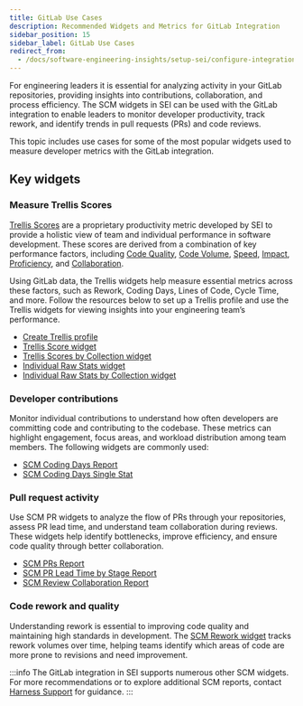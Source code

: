 ```yaml
---
title: GitLab Use Cases
description: Recommended Widgets and Metrics for GitLab Integration
sidebar_position: 15
sidebar_label: GitLab Use Cases
redirect_from:
  - /docs/software-engineering-insights/setup-sei/configure-integrations/gitlab/sei-gitlab-recommendations
---
```


For engineering leaders it is essential for analyzing activity in your GitLab repositories, providing insights into contributions, collaboration, and process efficiency. The SCM widgets in SEI can be used with the GitLab integration to enable leaders to monitor developer productivity, track rework, and identify trends in pull requests (PRs) and code reviews.

This topic includes use cases for some of the most popular widgets used to measure developer metrics with the GitLab integration.

## Key widgets

### Measure Trellis Scores

[Trellis Scores](/docs/software-engineering-insights/propelo-sei/analytics-and-reporting/productivity/trellis-scores/sei-trellis-scores-overview) are a proprietary productivity metric developed by SEI to provide a holistic view of team and individual performance in software development. These scores are derived from a combination of key performance factors, including [Code Quality](/docs/software-engineering-insights/propelo-sei/analytics-and-reporting/productivity/trellis-scores/sei-trellis-scores-overview#quality), [Code Volume](/docs/software-engineering-insights/propelo-sei/analytics-and-reporting/productivity/trellis-scores/sei-trellis-scores-overview#volume), [Speed](/docs/software-engineering-insights/propelo-sei/analytics-and-reporting/productivity/trellis-scores/sei-trellis-scores-overview#speed), [Impact](/docs/software-engineering-insights/propelo-sei/analytics-and-reporting/productivity/trellis-scores/sei-trellis-scores-overview#impact), [Proficiency](/docs/software-engineering-insights/propelo-sei/analytics-and-reporting/productivity/trellis-scores/sei-trellis-scores-overview#proficiency), and [Collaboration](/docs/software-engineering-insights/propelo-sei/analytics-and-reporting/productivity/trellis-scores/sei-trellis-scores-overview#leadership-and-collaboration).

Using GitLab data, the Trellis widgets help measure essential metrics across these factors, such as Rework, Coding Days, Lines of Code, Cycle Time, and more. Follow the resources below to set up a Trellis profile and use the Trellis widgets for viewing insights into your engineering team’s performance.

* [Create Trellis profile](/docs/software-engineering-insights/propelo-sei/setup-sei/sei-profiles/trellis-profile)
* [Trellis Score widget](/docs/software-engineering-insights/propelo-sei/analytics-and-reporting/productivity/trellis-scores/trellis-score-reports#trellis-score-report)
* [Trellis Scores by Collection widget](/docs/software-engineering-insights/propelo-sei/analytics-and-reporting/productivity/trellis-scores/trellis-score-reports#trellis-score-by-collection)
* [Individual Raw Stats widget](/docs/software-engineering-insights/propelo-sei/analytics-and-reporting/productivity/trellis-scores/trellis-score-reports#individual-raw-stats)
* [Individual Raw Stats by Collection widget](/docs/software-engineering-insights/propelo-sei/analytics-and-reporting/productivity/trellis-scores/trellis-score-reports#raw-stats-by-collection)

### Developer contributions

Monitor individual contributions to understand how often developers are committing code and contributing to the codebase. These metrics can highlight engagement, focus areas, and workload distribution among team members. The following widgets are commonly used:

* [SCM Coding Days Report](/docs/software-engineering-insights/propelo-sei/analytics-and-reporting/productivity/developer-insights#scm-coding-days-report)
* [SCM Coding Days Single Stat](/docs/software-engineering-insights/propelo-sei/analytics-and-reporting/productivity/developer-insights#scm-coding-days-report)

### Pull request activity

Use SCM PR widgets to analyze the flow of PRs through your repositories, assess PR lead time, and understand team collaboration during reviews. These widgets help identify bottlenecks, improve efficiency, and ensure code quality through better collaboration.

* [SCM PRs Report](/docs/software-engineering-insights/propelo-sei/analytics-and-reporting/productivity/developer-insights#scm-prs-report)
* [SCM PR Lead Time by Stage Report](/docs/software-engineering-insights/propelo-sei/analytics-and-reporting/productivity/developer-insights#scm-pr-lead-time-by-stage-report)
* [SCM Review Collaboration Report](/docs/software-engineering-insights/propelo-sei/analytics-and-reporting/productivity/developer-insights#scm-review-collaboration-report)

### Code rework and quality

Understanding rework is essential to improving code quality and maintaining high standards in development. The [SCM Rework widget](/docs/software-engineering-insights/propelo-sei/analytics-and-reporting/productivity/developer-insights#scm-rework-report) tracks rework volumes over time, helping teams identify which areas of code are more prone to revisions and need improvement.

:::info
The GitLab integration in SEI supports numerous other SCM widgets. For more recommendations or to explore additional SCM reports, contact [Harness Support](/docs/software-engineering-insights/sei-support) for guidance.
:::